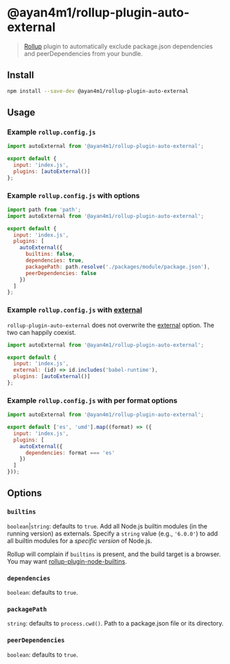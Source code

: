 # @ayan4m1/rollup-plugin-auto-external

> [Rollup](https://rollupjs.org/) plugin to automatically exclude package.json dependencies and peerDependencies from your bundle.

## Install

```bash
npm install --save-dev @ayan4m1/rollup-plugin-auto-external
```

## Usage

### Example `rollup.config.js`

```js
import autoExternal from '@ayan4m1/rollup-plugin-auto-external';

export default {
  input: 'index.js',
  plugins: [autoExternal()]
};
```

### Example `rollup.config.js` with options

```js
import path from 'path';
import autoExternal from '@ayan4m1/rollup-plugin-auto-external';

export default {
  input: 'index.js',
  plugins: [
    autoExternal({
      builtins: false,
      dependencies: true,
      packagePath: path.resolve('./packages/module/package.json'),
      peerDependencies: false
    })
  ]
};
```

### Example `rollup.config.js` with [external](https://github.com/rollup/rollup/wiki/JavaScript-API#external)

`rollup-plugin-auto-external` does not overwrite the [external](https://github.com/rollup/rollup/wiki/JavaScript-API#external) option. The two can happily coexist.

```js
import autoExternal from '@ayan4m1/rollup-plugin-auto-external';

export default {
  input: 'index.js',
  external: (id) => id.includes('babel-runtime'),
  plugins: [autoExternal()]
};
```

### Example `rollup.config.js` with per format options

```js
import autoExternal from '@ayan4m1/rollup-plugin-auto-external';

export default ['es', 'umd'].map((format) => ({
  input: 'index.js',
  plugins: [
    autoExternal({
      dependencies: format === 'es'
    })
  ]
}));
```

## Options

### `builtins`

`boolean`|`string`: defaults to `true`. Add all Node.js builtin modules (in the running version) as externals. Specify a `string` value (e.g., `'6.0.0'`) to add all builtin modules for a _specific version_ of Node.js.

Rollup will complain if `builtins` is present, and the build target is a browser. You may want [rollup-plugin-node-builtins](https://npm.im/package/rollup-plugin-node-builtins).

### `dependencies`

`boolean`: defaults to `true`.

### `packagePath`

`string`: defaults to `process.cwd()`. Path to a package.json file or its directory.

### `peerDependencies`

`boolean`: defaults to `true`.
